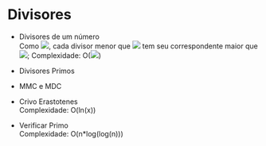 # Divisores
- Divisores de um número\
Como <img src="http://latex.codecogs.com/svg.latex?n=\sqrt{n}\sqrt{n}" border="0"/>, cada divisor menor que <img src="http://latex.codecogs.com/svg.latex?\sqrt{n}" border="0"/> tem seu correspondente maior que <img src="http://latex.codecogs.com/svg.latex?\sqrt{n}" border="0"/>;
Complexidade: O(<img src="http://latex.codecogs.com/svg.latex?\sqrt{n}" border="0"/>)

- Divisores Primos

- MMC e MDC

- Crivo Erastotenes\
Complexidade: O(ln(x))

- Verificar Primo\
Complexidade: O(n*log(log(n)))
